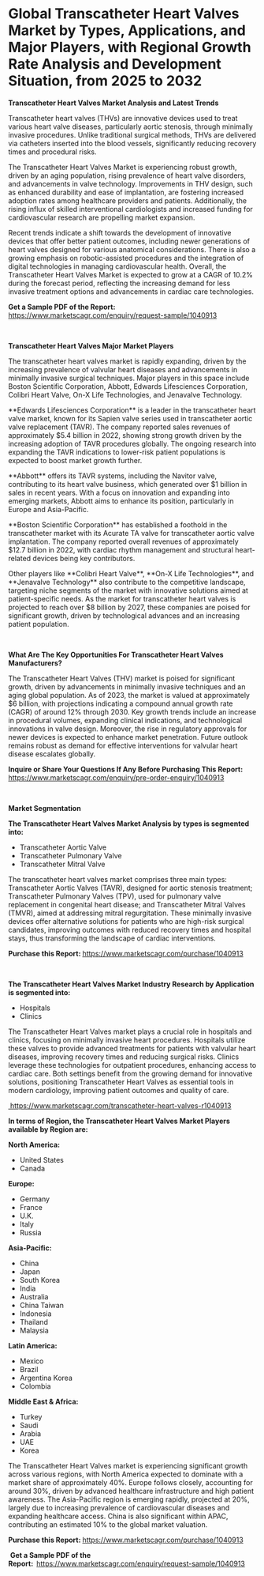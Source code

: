 <p><h1>Global Transcatheter Heart Valves Market by Types, Applications, and Major Players, with Regional Growth Rate Analysis and Development Situation, from 2025 to 2032</h1></p><p><strong>Transcatheter Heart Valves Market Analysis and Latest Trends</strong></p>
<p><p>Transcatheter heart valves (THVs) are innovative devices used to treat various heart valve diseases, particularly aortic stenosis, through minimally invasive procedures. Unlike traditional surgical methods, THVs are delivered via catheters inserted into the blood vessels, significantly reducing recovery times and procedural risks. </p><p>The Transcatheter Heart Valves Market is experiencing robust growth, driven by an aging population, rising prevalence of heart valve disorders, and advancements in valve technology. Improvements in THV design, such as enhanced durability and ease of implantation, are fostering increased adoption rates among healthcare providers and patients. Additionally, the rising influx of skilled interventional cardiologists and increased funding for cardiovascular research are propelling market expansion.</p><p>Recent trends indicate a shift towards the development of innovative devices that offer better patient outcomes, including newer generations of heart valves designed for various anatomical considerations. There is also a growing emphasis on robotic-assisted procedures and the integration of digital technologies in managing cardiovascular health. Overall, the Transcatheter Heart Valves Market is expected to grow at a CAGR of 10.2% during the forecast period, reflecting the increasing demand for less invasive treatment options and advancements in cardiac care technologies.</p></p>
<p><strong>Get a Sample PDF of the Report:&nbsp;</strong> <a href="https://www.marketscagr.com/enquiry/request-sample/1040913?utm_campaign=3552&utm_medium=2&utm_source=Github&utm_content=ia&utm_term=13042025&utm_id=transcatheter-heart-valves">https://www.marketscagr.com/enquiry/request-sample/1040913</a></p>
<p>&nbsp;</p>
<p><strong>Transcatheter Heart Valves Major Market Players</strong></p>
<p><p>The transcatheter heart valves market is rapidly expanding, driven by the increasing prevalence of valvular heart diseases and advancements in minimally invasive surgical techniques. Major players in this space include Boston Scientific Corporation, Abbott, Edwards Lifesciences Corporation, Colibri Heart Valve, On-X Life Technologies, and Jenavalve Technology.</p><p>**Edwards Lifesciences Corporation** is a leader in the transcatheter heart valve market, known for its Sapien valve series used in transcatheter aortic valve replacement (TAVR). The company reported sales revenues of approximately $5.4 billion in 2022, showing strong growth driven by the increasing adoption of TAVR procedures globally. The ongoing research into expanding the TAVR indications to lower-risk patient populations is expected to boost market growth further. </p><p>**Abbott** offers its TAVR systems, including the Navitor valve, contributing to its heart valve business, which generated over $1 billion in sales in recent years. With a focus on innovation and expanding into emerging markets, Abbott aims to enhance its position, particularly in Europe and Asia-Pacific.</p><p>**Boston Scientific Corporation** has established a foothold in the transcatheter market with its Acurate TA valve for transcatheter aortic valve implantation. The company reported overall revenues of approximately $12.7 billion in 2022, with cardiac rhythm management and structural heart-related devices being key contributors. </p><p>Other players like **Colibri Heart Valve**, **On-X Life Technologies**, and **Jenavalve Technology** also contribute to the competitive landscape, targeting niche segments of the market with innovative solutions aimed at patient-specific needs. As the market for transcatheter heart valves is projected to reach over $8 billion by 2027, these companies are poised for significant growth, driven by technological advances and an increasing patient population.</p></p>
<p>&nbsp;</p>
<p><strong>What Are The Key Opportunities For Transcatheter Heart Valves Manufacturers?</strong></p>
<p><p>The Transcatheter Heart Valves (THV) market is poised for significant growth, driven by advancements in minimally invasive techniques and an aging global population. As of 2023, the market is valued at approximately $6 billion, with projections indicating a compound annual growth rate (CAGR) of around 12% through 2030. Key growth trends include an increase in procedural volumes, expanding clinical indications, and technological innovations in valve design. Moreover, the rise in regulatory approvals for newer devices is expected to enhance market penetration. Future outlook remains robust as demand for effective interventions for valvular heart disease escalates globally.</p></p>
<p><strong>Inquire or Share Your Questions If Any Before Purchasing This Report:</strong> <a href="https://www.marketscagr.com/enquiry/pre-order-enquiry/1040913?utm_campaign=3552&utm_medium=2&utm_source=Github&utm_content=ia&utm_term=13042025&utm_id=transcatheter-heart-valves">https://www.marketscagr.com/enquiry/pre-order-enquiry/1040913</a></p>
<p>&nbsp;</p>
<p><strong>Market Segmentation</strong></p>
<p><strong>The Transcatheter Heart Valves Market Analysis by types is segmented into:</strong></p>
<p><ul><li>Transcatheter Aortic Valve</li><li>Transcatheter Pulmonary Valve</li><li>Transcatheter Mitral Valve</li></ul></p>
<p><p>The transcatheter heart valves market comprises three main types: Transcatheter Aortic Valves (TAVR), designed for aortic stenosis treatment; Transcatheter Pulmonary Valves (TPV), used for pulmonary valve replacement in congenital heart disease; and Transcatheter Mitral Valves (TMVR), aimed at addressing mitral regurgitation. These minimally invasive devices offer alternative solutions for patients who are high-risk surgical candidates, improving outcomes with reduced recovery times and hospital stays, thus transforming the landscape of cardiac interventions.</p></p>
<p><strong>Purchase this Report:&nbsp;</strong><a href="https://www.marketscagr.com/purchase/1040913?utm_campaign=3552&utm_medium=2&utm_source=Github&utm_content=ia&utm_term=13042025&utm_id=transcatheter-heart-valves">https://www.marketscagr.com/purchase/1040913</a></p>
<p>&nbsp;</p>
<p><strong>The Transcatheter Heart Valves Market Industry Research by Application is segmented into:</strong></p>
<p><ul><li>Hospitals</li><li>Clinics</li></ul></p>
<p><p>The Transcatheter Heart Valves market plays a crucial role in hospitals and clinics, focusing on minimally invasive heart procedures. Hospitals utilize these valves to provide advanced treatments for patients with valvular heart diseases, improving recovery times and reducing surgical risks. Clinics leverage these technologies for outpatient procedures, enhancing access to cardiac care. Both settings benefit from the growing demand for innovative solutions, positioning Transcatheter Heart Valves as essential tools in modern cardiology, improving patient outcomes and quality of care.</p></p>
<p><a href="https://www.marketscagr.com/transcatheter-heart-valves-r1040913?utm_campaign=3552&utm_medium=2&utm_source=Github&utm_content=ia&utm_term=13042025&utm_id=transcatheter-heart-valves">&nbsp;https://www.marketscagr.com/transcatheter-heart-valves-r1040913</a></p>
<p><strong>In terms of Region, the Transcatheter Heart Valves Market Players available by Region are:</strong></p>
<p>
    <p> <strong> North America: </strong>
        <ul>
            <li>United States</li>
            <li>Canada</li>
        </ul>
        </p> 
    <p> <strong> Europe: </strong>
        <ul>
            <li>Germany</li>
            <li>France</li>
            <li>U.K.</li>
            <li>Italy</li>
            <li>Russia</li>
        </ul>
        </p> 
    <p> <strong> Asia-Pacific: </strong>
        <ul>
            <li>China</li>
            <li>Japan</li>
            <li>South Korea</li>
            <li>India</li>
            <li>Australia</li>
            <li>China Taiwan</li>
            <li>Indonesia</li>
            <li>Thailand</li>
            <li>Malaysia</li>
        </ul>
        </p> 
    <p> <strong> Latin America: </strong>
        <ul>
            <li>Mexico</li>
            <li>Brazil</li>
            <li>Argentina Korea</li>
            <li>Colombia</li>
        </ul>
        </p> 
    <p> <strong> Middle East & Africa: </strong>
        <ul>
            <li>Turkey</li>
            <li>Saudi</li>
            <li>Arabia</li>
            <li>UAE</li>
            <li>Korea</li>
        </ul>
    </p>
    </p>
<p><p>The Transcatheter Heart Valves market is experiencing significant growth across various regions, with North America expected to dominate with a market share of approximately 40%. Europe follows closely, accounting for around 30%, driven by advanced healthcare infrastructure and high patient awareness. The Asia-Pacific region is emerging rapidly, projected at 20%, largely due to increasing prevalence of cardiovascular diseases and expanding healthcare access. China is also significant within APAC, contributing an estimated 10% to the global market valuation.</p></p>
<p><strong>Purchase this Report: </strong><a href="https://www.marketscagr.com/purchase/1040913?utm_campaign=3552&utm_medium=2&utm_source=Github&utm_content=ia&utm_term=13042025&utm_id=transcatheter-heart-valves">https://www.marketscagr.com/purchase/1040913</a></p>
<p>&nbsp;<strong>Get a Sample PDF of the Report:&nbsp;&nbsp;</strong><a href="https://www.marketscagr.com/enquiry/request-sample/1040913?utm_campaign=3552&utm_medium=2&utm_source=Github&utm_content=ia&utm_term=13042025&utm_id=transcatheter-heart-valves">https://www.marketscagr.com/enquiry/request-sample/1040913</a></p>
<p><strong></strong></p>
<p><p></p><p></p><p></p></p>